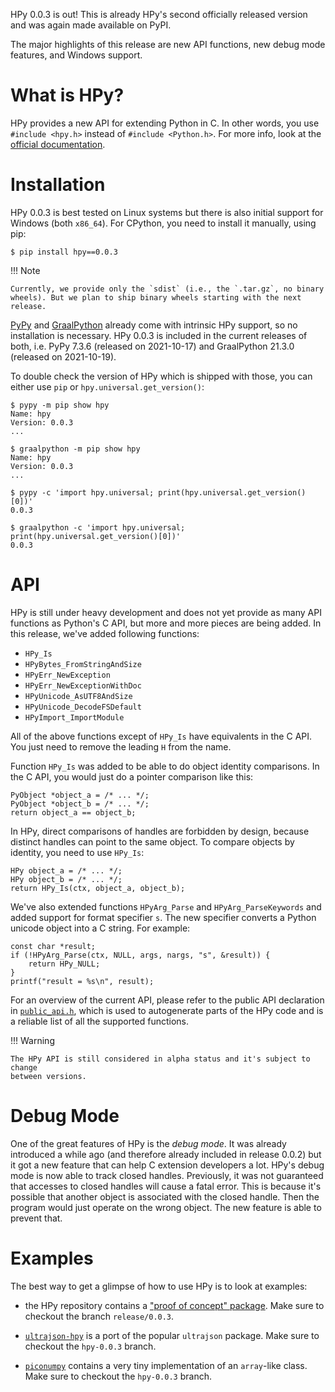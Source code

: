 <!--
.. title: hpy 0.0.3: Second public release
.. slug: hpy-0.0.3-second-public-release
.. date: 2021-10-22 15:00:00 UTC
.. author: fangerer
.. tags:
.. category:
.. link:
.. description:
.. type: text
-->

HPy 0.0.3 is out! This is already HPy's second officially released version and
was again made available on PyPI.

The major highlights of this release are new API functions, new debug mode
features, and Windows support.

<!--TEASER_END-->

What is HPy?
============

HPy provides a new API for extending Python in C. In other words, you use
`#include <hpy.h>` instead of `#include <Python.h>`. For more info, look at
the
[official documentation](https://docs.hpyproject.org/en/latest/overview.html).


Installation
============

HPy 0.0.3 is best tested on Linux systems but there is also initial support for
Windows (both `x86_64`).
For CPython, you need to install it manually, using pip:

```
$ pip install hpy==0.0.3
```

!!! Note

    Currently, we provide only the `sdist` (i.e., the `.tar.gz`, no binary
    wheels). But we plan to ship binary wheels starting with the next release.


[PyPy](https://pypy.org) and [GraalPython](https://graalvm.org/python/) already
come with intrinsic HPy support, so no installation is necessary. HPy 0.0.3 is
included in the current releases of both, i.e. PyPy 7.3.6 (released on 
2021-10-17) and GraalPython 21.3.0 (released on 2021-10-19).

To double check the version of HPy which is shipped with those, you can either
use `pip` or `hpy.universal.get_version()`:

```
$ pypy -m pip show hpy
Name: hpy
Version: 0.0.3
...

$ graalpython -m pip show hpy
Name: hpy
Version: 0.0.3
...

$ pypy -c 'import hpy.universal; print(hpy.universal.get_version()[0])'
0.0.3

$ graalpython -c 'import hpy.universal; print(hpy.universal.get_version()[0])'
0.0.3
```

API
===

HPy is still under heavy development and does not yet provide as many API
functions as Python's C API, but more and more pieces are being added.
In this release, we've added following functions:

  - `HPy_Is`
  - `HPyBytes_FromStringAndSize`
  - `HPyErr_NewException`
  - `HPyErr_NewExceptionWithDoc`
  - `HPyUnicode_AsUTF8AndSize`
  - `HPyUnicode_DecodeFSDefault`
  - `HPyImport_ImportModule`

All of the above functions except of `HPy_Is` have equivalents in the C API. You
just need to remove the leading `H` from the name.

Function `HPy_Is` was added to be able to do object identity comparisons. In the
C API, you would just do a pointer comparison like this:

```
PyObject *object_a = /* ... */;
PyObject *object_b = /* ... */;
return object_a == object_b;
```

In HPy, direct comparisons of handles are forbidden by design, because distinct
handles can point to the same object. To compare objects by identity, you need
to use `HPy_Is`:

```
HPy object_a = /* ... */;
HPy object_b = /* ... */;
return HPy_Is(ctx, object_a, object_b);
```

We've also extended functions `HPyArg_Parse` and `HPyArg_ParseKeywords` and
added support for format specifier `s`. The new specifier converts a Python
unicode object into a C string. For example:

```
const char *result;
if (!HPyArg_Parse(ctx, NULL, args, nargs, "s", &result)) {
    return HPy_NULL;
}
printf("result = %s\n", result);
```

For an overview of the current API, please refer to the public API declaration
in [`public_api.h`](https://github.com/hpyproject/hpy/blob/release/0.0.3/hpy/tools/autogen/public_api.h#L107-L298),
which is used to autogenerate parts of the HPy code and is a reliable list of
all the supported functions.

!!! Warning

    The HPy API is still considered in alpha status and it's subject to change
    between versions.

Debug Mode
===

One of the great features of HPy is the _debug mode_. It was already introduced
a while ago (and therefore already included in release 0.0.2) but it got a new
feature that can help C extension developers a lot. HPy's debug mode is now able
to track closed handles. Previously, it was not guaranteed that accesses to
closed handles will cause a fatal error. This is because it's possible that
another object is associated with the closed handle. Then the program would just
operate on the wrong object. The new feature is able to prevent that.

Examples
========

The best way to get a glimpse of how to use HPy is to look at examples:

  - the HPy repository contains a
    ["proof of concept" package](https://github.com/hpyproject/hpy/tree/release/0.0.3/proof-of-concept). 
    Make sure to checkout the branch `release/0.0.3`.

  - [`ultrajson-hpy`](https://github.com/hpyproject/ultrajson-hpy/tree/hpy-0.0.3)
    is a port of the popular `ultrajson` package. Make sure to checkout the
    `hpy-0.0.3` branch.

  - [`piconumpy`](https://github.com/hpyproject/piconumpy/tree/hpy-0.0.3)
    contains a very tiny implementation of an `array`-like class. Make sure to
    checkout the `hpy-0.0.3` branch.

